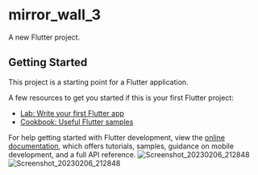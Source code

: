 # mirror_wall_3

A new Flutter project.

## Getting Started

This project is a starting point for a Flutter application.

A few resources to get you started if this is your first Flutter project:

- [Lab: Write your first Flutter app](https://docs.flutter.dev/get-started/codelab)
- [Cookbook: Useful Flutter samples](https://docs.flutter.dev/cookbook)

For help getting started with Flutter development, view the
[online documentation](https://docs.flutter.dev/), which offers tutorials,
samples, guidance on mobile development, and a full API reference.
![Screenshot_20230206_212848](https://user-images.githubusercontent.com/115910370/220063264-44058900-6d43-4245-ae79-c19e69ef8e32.png)
![Screenshot_20230206_212848](https://user-images.githubusercontent.com/115910370/220063309-89eb555d-f065-4015-9ebe-429d204fde88.png)
